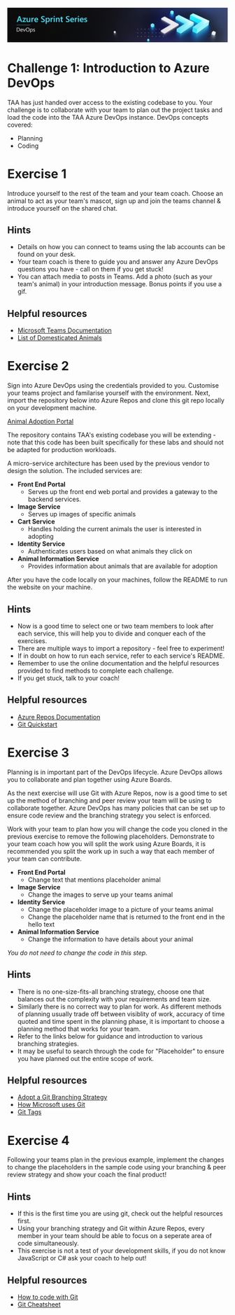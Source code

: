 ![Azure Sprint Series Logo](../Banner.jpg)

# Challenge 1: Introduction to Azure DevOps

TAA has just handed over access to the existing codebase to you. Your challenge is to collaborate with your team to plan out the project tasks and load the code into the TAA Azure DevOps instance. DevOps concepts covered:

- Planning
- Coding

# Exercise 1

Introduce yourself to the rest of the team and your team coach. Choose an animal to act as your team's mascot, sign up and join the teams channel & introduce yourself on the shared chat.

## Hints
 - Details on how you can connect to teams using the lab accounts can be found on your desk.
 - Your team coach is there to guide you and answer any Azure DevOps questions you have - call on them if you get stuck!
 - You can attach media to posts in Teams. Add a photo (such as your team's animal) in your introduction message. Bonus points if you use a gif. 

## Helpful resources

- [Microsoft Teams Documentation](https://docs.microsoft.com/en-us/microsoftteams/microsoft-teams)
- [List of Domesticated Animals](https://en.wikipedia.org/wiki/List_of_domesticated_animals)

# Exercise 2 

Sign into Azure DevOps using the credentials provided to you. Customise your teams project and familarise yourself with the environment. Next, import the repository below into Azure Repos and clone this git repo locally on your development machine.

[Animal Adoption Portal](https://github.com/awaregroup/animal-adoption-portal)

The repository contains TAA's existing codebase you will be extending - note that this code has been built specifically for these labs and should not be adapted for production workloads.

A micro-service architecture has been used by the previous vendor to design the solution. The included services are:

- **Front End Portal**
    - Serves up the front end web portal and provides a gateway to the backend services.
- **Image Service**
    - Serves up images of specific animals
- **Cart Service**
    - Handles holding the current animals the user is interested in adopting
- **Identity Service**
    - Authenticates users based on what animals they click on
- **Animal Information Service**
    - Provides information about animals that are available for adoption

After you have the code locally on your machines, follow the README to run the website on your machine.


## Hints
 - Now is a good time to select one or two team members to look after each service, this will help you to divide and conquer each of the exercises.
 - There are multiple ways to import a repository - feel free to experiment!
 - If in doubt on how to run each service, refer to each service's README.
 - Remember to use the online documentation and the helpful resources provided to find methods to complete each challenge.
 - If you get stuck, talk to your coach!



## Helpful resources
- [Azure Repos Documentation](https://docs.microsoft.com/en-us/azure/devops/repos)
- [Git Quickstart](https://docs.microsoft.com/en-us/azure/devops/user-guide/code-with-git?view=azure-devops)


# Exercise 3
Planning is in important part of the DevOps lifecycle. Azure DevOps allows you to collaborate and plan together using Azure Boards.

As the next exercise will use Git with Azure Repos, now is a good time to set up the method of branching and peer review your team will be using to collaborate together. Azure DevOps has many policies that can be set up to ensure code review and the branching strategy you select is enforced.

Work with your team to plan how you will change the code you cloned in the previous exercise to remove the following placeholders. Demonstrate to your team coach how you will split the work using Azure Boards, it is recommended you split the work up in such a way that each member of your team can contribute.

- **Front End Portal**
    - Change text that mentions placeholder animal
- **Image Service**
    - Change the images to serve up your teams animal
- **Identity Service**
    - Change the placeholder image to a picture of your teams animal 
    - Change the placeholder name that is returned to the front end in the hello text
- **Animal Information Service**
    - Change the information to have details about your animal


*You do not need to change the code in this step.*


## Hints
- There is no one-size-fits-all branching strategy, choose one that balances out the complexity with your requirements and team size.
- Similarly there is no correct way to plan for work. As different methods of planning usually trade off between visiblity of work, accuracy of time quoted and time spent in the planning phase, it is important to choose a planning method that works for your team.
- Refer to the links below for guidance and introduction to various branching strategies.
- It may be useful to search through the code for "Placeholder" to ensure you have planned out the entire scope of work.


## Helpful resources
- [Adopt a Git Branching Strategy](https://docs.microsoft.com/en-us/azure/devops/repos/git/git-branching-guidance)
- [How Microsoft uses Git](https://docs.microsoft.com/en-us/azure/devops/learn/devops-at-microsoft/use-git-microsoft)
- [Git Tags](https://docs.microsoft.com/en-us/azure/devops/repos/git/git-tags)


# Exercise 4

Following your teams plan in the previous example, implement the changes to change the placeholders in the sample code using your branching & peer review strategy and show your coach the final product!

## Hints
- If this is the first time you are using git, check out the helpful resources first.
- Using your branching strategy and Git within Azure Repos, every member in your team should be able to focus on a seperate area of code simultaneously.
- This exercise is not a test of your development skills, if you do not know JavaScript or C# ask your coach to help out!


## Helpful resources
- [How to code with Git](https://docs.microsoft.com/en-us/azure/devops/user-guide/code-with-git)
- [Git Cheatsheet](https://github.github.com/training-kit/downloads/github-git-cheat-sheet/)